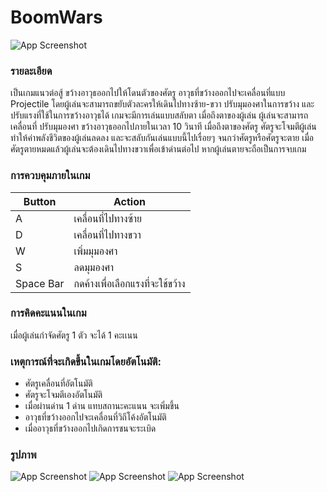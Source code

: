 # BoomWars
![App Screenshot](https://i.ibb.co/QbFRt08/Screenshot-2023-09-30-160700.png)
### รายละเอียด
เป็นเกมแนวต่อสู้ ขว้างอาวุธออกไปให้โดนตัวของศัตรู อาวุธที่ขว้างออกไปจะเคลื่อนที่แบบ Projectile โดยผู้เล่นจะสามารถขยับตัวละครให้เดินไปทางซ้าย-ขวา ปรับมุมองศาในการขว้าง และปรับแรงที่ใช้ในการขว้างอาวุธได้ เกมจะมีการเล่นแบบสลับตา เมื่อถึงตาของผู้เล่น ผู้เล่นจะสามารถเคลื่อนที่ ปรับมุมองศา ขว้างอาวุธออกไปภายในเวลา 10 วินาที เมื่อถึงตาของศัตรู ศัตรูจะโจมตีผู้เล่นทำให้ค่าพลังชีวิตของผู้เล่นลดลง และจะสลับกันเล่นแบบนี้ไปเรื่อยๆ จนกว่าศัตรูหรือศัตรูจะตาย เมื่อศัตรูตายหมดแล้วผู้เล่นจะต้องเดินไปทางขวาเพื่อเข้าด่านต่อไป หากผู้เล่นตายจะถือเป็นการจบเกม

### การควบคุมภายในเกม
| Button  | Action |
| ------------- | ------------- |
| A  | เคลื่อนที่ไปทางซ้าย  |
| D  | เคลื่อนที่ไปทางขวา  |
| W | เพิ่มมุมองศา   |
| S | ลดมุมองศา  |
| Space Bar  | กดค้างเพื่อเลือกแรงที่จะใช้ขว้าง  |

### การคิดคะแนนในเกม
เมื่อผู้เล่นกำจัดศัตรู 1 ตัว จะได้ 1 คะเเนน

### เหตุการณ์ที่จะเกิดขึ้นในเกมโดยอัตโนมัติ:
- ศัตรูเคลื่อนที่อัตโนมัติ
- ศัตรูจะโจมตีเองอัตโนมัติ
- เมื่อผ่านด่าน 1 ด่าน แทบสถานะคะแนน จะเพิ่มขึ้น
- อาวุธที่ขว้างออกไปจะเคลื่อนที่วิถีโค้งอัตโนมัติ
- เมื่ออาวุธที่ขว้างออกไปเกิดการชนจะระเบิด

### รูปภาพ

![App Screenshot](https://i.ibb.co/zJpQPZj/Screenshot-2023-09-30-161803.png)
![App Screenshot](https://i.ibb.co/P6nMn4v/Screenshot-2023-09-30-162226.png)
![App Screenshot](https://i.ibb.co/LYsCw4B/Screenshot-2023-09-30-161925.png)
